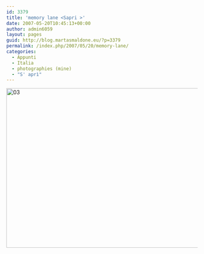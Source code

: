 ```yaml
---
id: 3379
title: 'memory lane <Sapri >'
date: 2007-05-20T10:45:13+00:00
author: admin6059
layout: pages
guid: http://blog.martasmaldone.eu/?p=3379
permalink: /index.php/2007/05/20/memory-lane/
categories:
  - Appunti
  - Italia
  - photographies (mine)
  - "S' aprì"
---
```

[<img class="aligncenter wp-image-3380" src="http://blog.martasmaldone.eu/wp-content/uploads/2016/09/03.jpg" alt="03" width="600" height="419" srcset="http://blog.martasmaldone.eu/wp-content/uploads/2016/09/03.jpg 645w, http://blog.martasmaldone.eu/wp-content/uploads/2016/09/03-300x209.jpg 300w" sizes="(max-width: 600px) 100vw, 600px" />](http://blog.martasmaldone.eu/wp-content/uploads/2016/09/03.jpg)